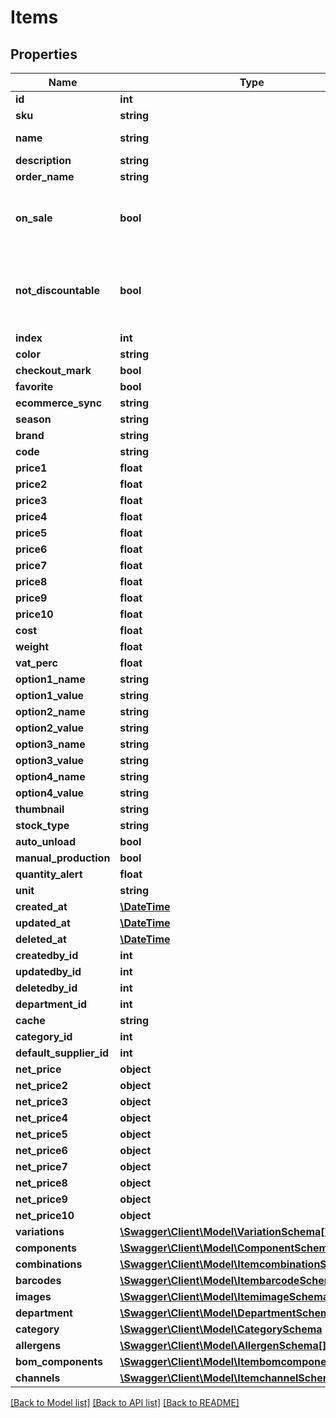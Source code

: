 # Items

## Properties
Name | Type | Description | Notes
------------ | ------------- | ------------- | -------------
**id** | **int** |  | [optional] 
**sku** | **string** |  | [optional] 
**name** | **string** | The item name | 
**description** | **string** |  | [optional] 
**order_name** | **string** |  | [optional] 
**on_sale** | **bool** | Set true to show it in orders or cash register | [optional] 
**not_discountable** | **bool** | Set true make the item not discountable in cash register | [optional] 
**index** | **int** |  | [optional] 
**color** | **string** |  | [optional] 
**checkout_mark** | **bool** |  | [optional] 
**favorite** | **bool** |  | [optional] 
**ecommerce_sync** | **string** |  | [optional] 
**season** | **string** |  | [optional] 
**brand** | **string** |  | [optional] 
**code** | **string** |  | [optional] 
**price1** | **float** |  | 
**price2** | **float** |  | [optional] 
**price3** | **float** |  | [optional] 
**price4** | **float** |  | [optional] 
**price5** | **float** |  | [optional] 
**price6** | **float** |  | [optional] 
**price7** | **float** |  | [optional] 
**price8** | **float** |  | [optional] 
**price9** | **float** |  | [optional] 
**price10** | **float** |  | [optional] 
**cost** | **float** |  | [optional] 
**weight** | **float** |  | [optional] 
**vat_perc** | **float** |  | [optional] 
**option1_name** | **string** |  | [optional] 
**option1_value** | **string** |  | [optional] 
**option2_name** | **string** |  | [optional] 
**option2_value** | **string** |  | [optional] 
**option3_name** | **string** |  | [optional] 
**option3_value** | **string** |  | [optional] 
**option4_name** | **string** |  | [optional] 
**option4_value** | **string** |  | [optional] 
**thumbnail** | **string** |  | [optional] 
**stock_type** | **string** |  | [optional] 
**auto_unload** | **bool** |  | [optional] 
**manual_production** | **bool** |  | [optional] 
**quantity_alert** | **float** |  | [optional] 
**unit** | **string** |  | [optional] 
**created_at** | [**\DateTime**](\DateTime.md) |  | [optional] 
**updated_at** | [**\DateTime**](\DateTime.md) |  | [optional] 
**deleted_at** | [**\DateTime**](\DateTime.md) |  | [optional] 
**createdby_id** | **int** |  | [optional] 
**updatedby_id** | **int** |  | [optional] 
**deletedby_id** | **int** |  | [optional] 
**department_id** | **int** |  | [optional] 
**cache** | **string** |  | [optional] 
**category_id** | **int** |  | [optional] 
**default_supplier_id** | **int** |  | [optional] 
**net_price** | **object** |  | [optional] 
**net_price2** | **object** |  | [optional] 
**net_price3** | **object** |  | [optional] 
**net_price4** | **object** |  | [optional] 
**net_price5** | **object** |  | [optional] 
**net_price6** | **object** |  | [optional] 
**net_price7** | **object** |  | [optional] 
**net_price8** | **object** |  | [optional] 
**net_price9** | **object** |  | [optional] 
**net_price10** | **object** |  | [optional] 
**variations** | [**\Swagger\Client\Model\VariationSchema[]**](VariationSchema.md) |  | [optional] 
**components** | [**\Swagger\Client\Model\ComponentSchema[]**](ComponentSchema.md) |  | [optional] 
**combinations** | [**\Swagger\Client\Model\ItemcombinationSchema[]**](ItemcombinationSchema.md) |  | [optional] 
**barcodes** | [**\Swagger\Client\Model\ItembarcodeSchema[]**](ItembarcodeSchema.md) |  | [optional] 
**images** | [**\Swagger\Client\Model\ItemimageSchema[]**](ItemimageSchema.md) |  | [optional] 
**department** | [**\Swagger\Client\Model\DepartmentSchema**](DepartmentSchema.md) |  | [optional] 
**category** | [**\Swagger\Client\Model\CategorySchema**](CategorySchema.md) |  | [optional] 
**allergens** | [**\Swagger\Client\Model\AllergenSchema[]**](AllergenSchema.md) |  | [optional] 
**bom_components** | [**\Swagger\Client\Model\ItembomcomponentSchema[]**](ItembomcomponentSchema.md) |  | [optional] 
**channels** | [**\Swagger\Client\Model\ItemchannelSchema[]**](ItemchannelSchema.md) |  | [optional] 

[[Back to Model list]](../../README.md#documentation-for-models) [[Back to API list]](../../README.md#documentation-for-api-endpoints) [[Back to README]](../../README.md)

